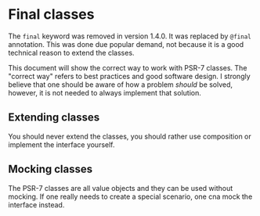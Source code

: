 # Final classes

The `final` keyword was removed in version 1.4.0. It was replaced by `@final` annotation.
This was done due popular demand, not because it is a good technical reason to
extend the classes.

This document will show the correct way to work with PSR-7 classes. The "correct way"
refers to best practices and good software design. I strongly believe that one should
be aware of how a problem *should* be solved, however, it is not needed to always
implement that solution.

## Extending classes

You should never extend the classes, you should rather use composition or implement
the interface yourself.

## Mocking classes

The PSR-7 classes are all value objects and they can be used without mocking. If
one really needs to create a special scenario, one cna mock the interface instead.
